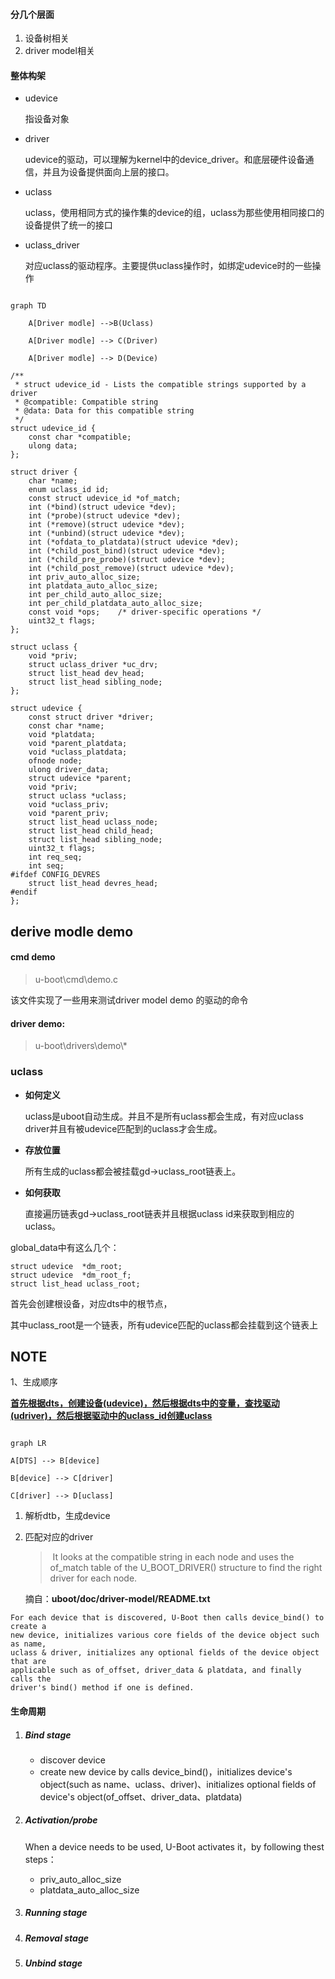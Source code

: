 #### 分几个层面

1. 设备树相关
2. driver model相关



#### 整体构架

* udevice

  指设备对象

* driver

  udevice的驱动，可以理解为kernel中的device_driver。和底层硬件设备通信，并且为设备提供面向上层的接口。

* uclass

  uclass，使用相同方式的操作集的device的组，uclass为那些使用相同接口的设备提供了统一的接口

* uclass_driver

  对应uclass的驱动程序。主要提供uclass操作时，如绑定udevice时的一些操作



``````mermaid

graph TD

	A[Driver modle] -->B(Uclass)

    A[Driver modle] --> C(Driver)

    A[Driver modle] --> D(Device)
``````



```
/**
 * struct udevice_id - Lists the compatible strings supported by a driver
 * @compatible: Compatible string
 * @data: Data for this compatible string
 */
struct udevice_id {
	const char *compatible;
	ulong data;
};
```



```
struct driver {
	char *name;
	enum uclass_id id;
	const struct udevice_id *of_match;
	int (*bind)(struct udevice *dev);
	int (*probe)(struct udevice *dev);
	int (*remove)(struct udevice *dev);
	int (*unbind)(struct udevice *dev);
	int (*ofdata_to_platdata)(struct udevice *dev);
	int (*child_post_bind)(struct udevice *dev);
	int (*child_pre_probe)(struct udevice *dev);
	int (*child_post_remove)(struct udevice *dev);
	int priv_auto_alloc_size;
	int platdata_auto_alloc_size;
	int per_child_auto_alloc_size;
	int per_child_platdata_auto_alloc_size;
	const void *ops;	/* driver-specific operations */
	uint32_t flags;
};
```



```
struct uclass {
	void *priv;
	struct uclass_driver *uc_drv;
	struct list_head dev_head;
	struct list_head sibling_node;
};
```

```
struct udevice {
	const struct driver *driver;
	const char *name;
	void *platdata;
	void *parent_platdata;
	void *uclass_platdata;
	ofnode node;
	ulong driver_data;
	struct udevice *parent;
	void *priv;
	struct uclass *uclass;
	void *uclass_priv;
	void *parent_priv;
	struct list_head uclass_node;
	struct list_head child_head;
	struct list_head sibling_node;
	uint32_t flags;
	int req_seq;
	int seq;
#ifdef CONFIG_DEVRES
	struct list_head devres_head;
#endif
};
```





## derive modle demo

#### cmd demo

> u-boot\cmd\demo.c

该文件实现了一些用来测试driver model demo 的驱动的命令

#### driver demo:

> u-boot\drivers\demo\\*







### uclass

* **如何定义**

  uclass是uboot自动生成。并且不是所有uclass都会生成，有对应uclass driver并且有被udevice匹配到的uclass才会生成。 

* **存放位置** 

  所有生成的uclass都会被挂载gd->uclass_root链表上。

* **如何获取**

  直接遍历链表gd->uclass_root链表并且根据uclass id来获取到相应的uclass。



global_data中有这么几个：

```
struct udevice  *dm_root; 
struct udevice  *dm_root_f;
struct list_head uclass_root; 
```



首先会创建根设备，对应dts中的根节点，

其中uclass_root是一个链表，所有udevice匹配的uclass都会挂载到这个链表上



## NOTE

1、生成顺序

**<u>首先根据dts，创建设备(udevice)，然后根据dts中的变量，查找驱动(udriver)，然后根据驱动中的uclass_id创建uclass</u>**



```mermaid

graph LR

A[DTS] --> B[device]

B[device] --> C[driver]

C[driver] --> D[uclass]
```

1. 解析dtb，生成device

2. 匹配对应的driver

   > ​	It looks at the compatible string in each node and uses the of_match table of the U_BOOT_DRIVER() structure to find the right driver for each node.

   摘自：**uboot/doc/driver-model/README.txt**

```
For each device that is discovered, U-Boot then calls device_bind() to create a
new device, initializes various core fields of the device object such as name,
uclass & driver, initializes any optional fields of the device object that are
applicable such as of_offset, driver_data & platdata, and finally calls the
driver's bind() method if one is defined.
```



#### 生命周期



1. ##### Bind stage

   * discover device
   * create new device by calls device_bind()，initializes device's object(such as name、uclass、driver)、initializes optional fields of device's object(of_offset、driver_data、platdata)

2. ##### Activation/probe

   When a device needs to be used, U-Boot activates it，by following thest steps：

   *  priv_auto_alloc_size
   * platdata_auto_alloc_size

3. ##### Running stage

4. ##### Removal stage

5. ##### Unbind stage